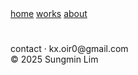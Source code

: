 <html lang="ko">
<head>
  <meta charset="UTF-8" />
  <meta name="viewport" content="width=device-width, initial-scale=1" />
  <link rel="stylesheet" href="home.css" />
  <title>중간과제 포트폴리오</title>
</head>
<body>
  <div class="top-bar-background"></div>

  <div class="circles absolute-circles">
    <div class="circle red"></div>
    <div class="circle yellow"></div>
    <div class="circle green"></div>
  </div>

  <nav class="nav absolute-nav font-departure">
    <a href="home.html">home</a>
    <a href="works.html">works</a>
    <a href="about.html">about</a>
  </nav>

  <div class="content">
    <h1 id="typing-text" class="font-departure spaced-lines"></h1>
  </div>

  <footer>contact · kx.oir0@gmail.com<br>&copy; 2025 Sungmin Lim</footer>

  <script>
    const text = "Hello!\nwelcome to my\nPortfolio";
    const typingElement = document.getElementById("typing-text");
    let index = 0;
    let typingStarted = false;
  
    function type() {
      if (index < text.length) {
        const currentText = text.substring(0, index + 1).replace(/\n/g, "<br>");
        typingElement.innerHTML = currentText;
        index++;
        setTimeout(type, 40);
      } else {
        typingElement.innerHTML += '<span class="cursor"></span>';
      }
    }
  
    const observer = new IntersectionObserver((entries) => {
      entries.forEach(entry => {
        if (entry.isIntersecting && !typingStarted) {
          typingStarted = true;
          type();
          observer.unobserve(typingElement);
        }
      });
    }, {
      threshold: 0.6
    });
  
    observer.observe(typingElement);
  </script>
  
</body>
</html>
